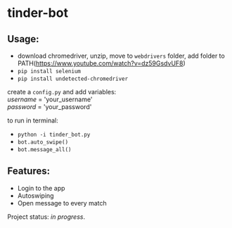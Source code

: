 # tinder-bot

## Usage:
* download chromedriver, unzip, move to `webdrivers` folder, add folder to PATH(https://www.youtube.com/watch?v=dz59GsdvUF8)
* `pip install selenium`
* `pip install undetected-chromedriver `

create a `config.py` and add variables:<br >
_username_ = 'your_username'<br >
_password_ = 'your_password'

to run in terminal:
* `python -i tinder_bot.py`
* `bot.auto_swipe()`
* `bot.message_all()`

## Features:
- Login to the app
- Autoswiping
- Open message to every match

Project status: _in progress_.
